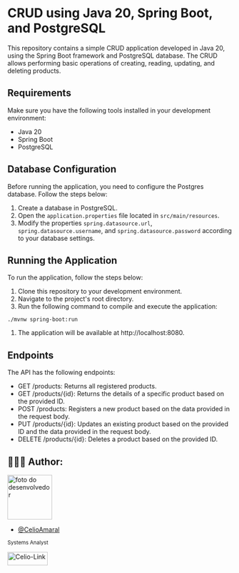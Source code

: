 # CRUD using Java 20, Spring Boot, and PostgreSQL

This repository contains a simple CRUD application developed in Java 20, using the Spring Boot framework and PostgreSQL database. The CRUD allows performing basic operations of creating, reading, updating, and deleting products.

## Requirements

Make sure you have the following tools installed in your development environment:

- Java 20
- Spring Boot
- PostgreSQL

## Database Configuration

Before running the application, you need to configure the Postgres database. Follow the steps below:

1. Create a database in PostgreSQL.
2. Open the `application.properties` file located in `src/main/resources`.
3. Modify the properties `spring.datasource.url`, `spring.datasource.username`, and `spring.datasource.password` according to your database settings.

## Running the Application

To run the application, follow the steps below:

1. Clone this repository to your development environment.
2. Navigate to the project's root directory.
3. Run the following command to compile and execute the application:

```shell
./mvnw spring-boot:run
```

1. The application will be available at http://localhost:8080.
## Endpoints
The API has the following endpoints:

- GET /products: Returns all registered products.
- GET /products/{id}: Returns the details of a specific product based on the provided ID.
- POST /products: Registers a new product based on the data provided in the request body.
- PUT /products/{id}: Updates an existing product based on the provided ID and the data provided in the request body.
- DELETE /products/{id}: Deletes a product based on the provided ID.

## 👨🏽‍💻 Author:

<img src="https://avatars.githubusercontent.com/u/85323953?v=4" width="100px;" alt="foto do desenvolvedor"/>

- [@CelioAmaral](https://github.com/CelioAmaral)

<sup>Systems Analyst</sup>
</br>
<div>
  <a href="https://www.linkedin.com/in/celioamaral20" target="_blank"><img align="center" alt="Celio-Link" height="30" width="90" src="https://img.shields.io/badge/-LinkedIn-%230077B5?style=flat&logo=linkedin&logoColor=white" target="_blank"></a> 
</div>
